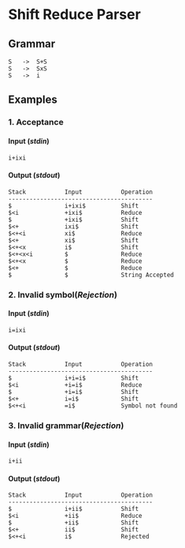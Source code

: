 # Shift Reduce Parser
## Grammar
    S   ->  S+S
    S   ->  SxS
    S   ->  i
## Examples
### 1. Acceptance
#### Input (*stdin*)
```i+ixi```
#### Output (*stdout*)
```
Stack           Input           Operation
-----------------------------------------
$               i+ixi$          Shift
$<i             +ixi$           Reduce
$               +ixi$           Shift
$<+             ixi$            Shift
$<+<i           xi$             Reduce
$<+             xi$             Shift
$<+<x           i$              Shift
$<+<x<i         $               Reduce
$<+<x           $               Reduce
$<+             $               Reduce
$               $               String Accepted
```
### 2. Invalid symbol(*Rejection*)
#### Input (*stdin*)
```i=ixi```
#### Output (*stdout*)
```
Stack           Input           Operation
-----------------------------------------
$               i+i=i$          Shift
$<i             +i=i$           Reduce
$               +i=i$           Shift
$<+             i=i$            Shift
$<+<i           =i$             Symbol not found
```
### 3. Invalid grammar(*Rejection*)
#### Input (*stdin*)
```i+ii```
#### Output (*stdout*)
```
Stack           Input           Operation
-----------------------------------------
$               i+ii$           Shift
$<i             +ii$            Reduce
$               +ii$            Shift
$<+             ii$             Shift
$<+<i           i$              Rejected
```
